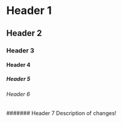 # Header 1
## Header 2
### Header 3
#### Header 4
##### Header 5
###### Header 6
####### Header 7
Description of changes!

